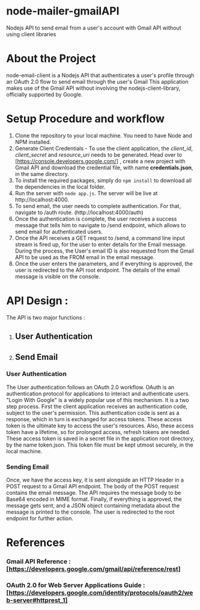 # node-mailer-gmailAPI
Nodejs API to send email from a user's account with Gmail API without using client libraries


# About the Project
node-email-client is a Nodejs API that authenticates a user's profile through an OAuth 2.0 flow to send email through the user's Gmail This application makes use of the Gmail API without involving the nodejs-client-library, officially supported by Google.

# Setup Procedure and workflow

1. Clone the repository to your local machine. You need to have Node and NPM installed.
2. Generate Client Credentials - To use the client application, the *client_id*, *client_secret* and *resource_uri* needs to be generated. Head over to [https://console.developers.google.com/] , create a new project with Gmail API and download the credential file, with name **credentials.json**, in the same directory. 
3. To install the required packages, simply do `npm install` to download all the dependencies in the local folder.
4. Run the server with `node app.js`. The server will be live at http://localhost:4000.
5. To send email, the user needs to complete authentication. For that, navigate to /auth route. (http://localhost:4000/auth)
6. Once the authentication is complete, the user receives a success message that tells him to navigate to /send endpoint, which allows to send email for authenticated users.
7. Once the API receives a GET request to /send, a command line input stream is fired up, for the user to enter details for the Email message. During the process, the User's email ID is also requested from the Gmail API to be used as the FROM email in the email message.
8. Once the user enters the parameters, and if everything is approved, the user is redirected to the API root endpoint. The details of the email message is visible on the console.  

# API Design : 

The API is two major functions : 

1. ## User Authentication
2. ## Send Email

### User Authentication

The User authentication follows an OAuth 2.0 workflow. OAuth is an authentication protocol for applications to interact and authenticate users. "Login With Google" is a widely popular use of this mechanism. It is a two step process. First the client application receives an authentication code, subject to the user's permission. This authentication code is sent as a response, which in turn is exchanged for access tokens. These access token is the ultimate key to access the user's resources. Also, these access token have a lifetime, so for prolonged access, refresh tokens are needed. These access token is saved in a secret file in the application root directory, by the name token.json. This token file must be kept utmost securely, in the local machine.


### Sending Email

Once, we have the access key, it is sent alongside an HTTP Header in a POST request to a Gmail API endpoint. The body of the POST request contains the email message. The API requires the message body to be Base64 encoded in MIME format. Finally, if everything is approved, the message gets sent, and a JSON object containing metadata about the message is printed to the console. The user is redirected to the root endpoint for further action.

# References
 ### Gmail API Reference : [https://developers.google.com/gmail/api/reference/rest]
 ### OAuth 2.0 for Web Server Applications Guide : [https://developers.google.com/identity/protocols/oauth2/web-server#httprest_1]

